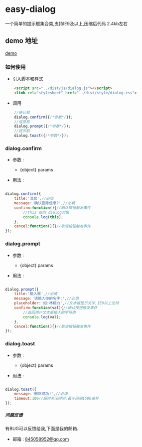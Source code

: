 # easy-dialog

一个简单的提示框集合类,支持IE9及以上,压缩后代码 2.4kb左右

## demo 地址

[demo](https://linnanli.github.io/simple-dialog/index.html)

### 如何使用

 * 引入脚本和样式

``` html
    <script src="../dist/js/dialog.js"></script>
    <link rel="stylesheet" href="../dist/style/dialog.css">
```

* 调用

```javascript
    //确认框
    dialog.confirm({/*参数*/});
    //信息框
    dialog.prompt({/*参数*/});
    //提示框
    dialog.toast({/*参数*/});
```

### dialog.confirm

* 参数 :

    *  {object} params

* 用法 :

```javascript

dialog.confirm({
    title:'消息',//必填
    message:'确认删除信息?',//必填
    confirm:function(){//确认按钮触发事件
        //this 指向 dialog对象
        console.log(this);
    },
    cancel:function(){}//取消按钮触发事件
});

```

### dialog.prompt

* 参数 :

    *  {object} params

* 用法 :

```javascript

dialog.prompt({
    title:'输入框',//必填
    message:'请输入你的名字:',//必填
    placeholder:'如:林楠力',//文本框提示文字,IE9以上支持
    confirm:function(val){//确认按钮触发事件
        //返回用户文本框输入的字符串
        console.log(val);
    },
    cancel:function(){}//取消按钮触发事件
});

```

### dialog.toast

* 参数 :

    *  {object} params

* 用法 :

```javascript

dialog.toast({
    message:'删除成功!',//必填
    timeout:100//超时关闭时间,最小间隔1500毫秒
});

```

##### 问题反馈

有BUG可以反馈给我,下面是我的邮箱.

* 邮箱 : 845058952@qq.com
    




      


